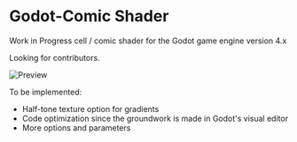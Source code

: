 # Godot-Comic Shader
Work in Progress cell / comic shader for the Godot game engine version 4.x

Looking for contributors.

![Preview](https://i.postimg.cc/Xvg4bFqC/Screenshot-4.jpg)

To be implemented:
- Half-tone texture option for gradients
- Code optimization since the groundwork is made in Godot's visual editor
- More options and parameters
